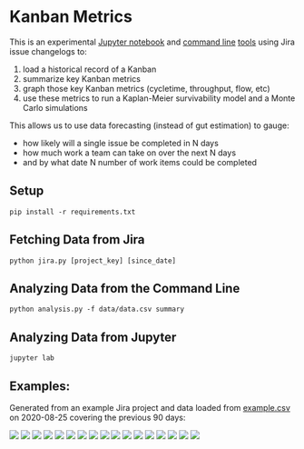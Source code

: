 # Kanban Metrics

This is an experimental [Jupyter notebook](kanban.ipynb) and [command line](jira.py) [tools](analysis.py) using Jira issue changelogs to:

1. load a historical record of a Kanban
2. summarize key Kanban metrics
2. graph those key Kanban metrics (cycletime, throughput, flow, etc)
3. use these metrics to run a Kaplan-Meier survivability model and a Monte Carlo simulations

This allows us to use data forecasting (instead of gut estimation) to gauge:

* how likely will a single issue be completed in N days
* how much work a team can take on over the next N days
* and by what date N number of work items could be completed


## Setup

```
pip install -r requirements.txt
```

## Fetching Data from Jira

```
python jira.py [project_key] [since_date]
```

## Analyzing Data from the Command Line

```
python analysis.py -f data/data.csv summary
```

## Analyzing Data from Jupyter

```
jupyter lab
```

## Examples:

Generated from an example Jira project and data loaded from [example.csv](data/example.csv) on 2020-08-25 covering the previous 90 days:
       
![](images/cycletime-timeline.png)
![](images/cycletime-histogram.png)
![](images/cycletime-scatterplot.png)
![](images/throughput-timeline.png)
![](images/throughput-histogram.png)
![](images/burndown-timeline.png)
![](images/flow-category-timeline.png)
![](images/flow-timeline.png)
![](images/flow-timeline-trend.png)
![](images/wip-timeline.png)
![](images/wip-aging.png)
![](images/forecast-kaplan-meier.png)
![](images/forecast-weibull-survival.png)
![](images/forecast-montecarlo-when.png)
![](images/forecast-montecarlo-how.png)
![](images/correlation-cycle-time.png)
![](images/correlation-lead-time.png)
